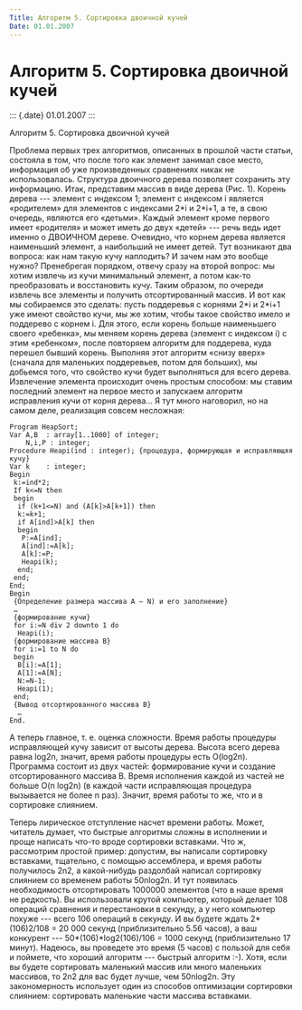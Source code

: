 ```yaml
---
Title: Алгоритм 5. Сортировка двоичной кучей
Date: 01.01.2007
---
```



Алгоритм 5. Сортировка двоичной кучей
=====================================

::: {.date}
01.01.2007
:::

Алгоритм 5. Сортировка двоичной кучей

Проблема первых трех алгоритмов, описанных в прошлой части статьи,
состояла в том, что после того как элемент занимал свое место,
информация об уже произведенных сравнениях никак не использовалась.
Структура двоичного дерева позволяет сохранить эту информацию. Итак,
представим массив в виде дерева (Рис. 1). Корень дерева --- элемент с
индексом 1; элемент с индексом i является «родителем» для элементов с
индексами 2\*i и 2\*i+1, а те, в свою очередь, являются его «детьми».
Каждый элемент кроме первого имеет «родителя» и может иметь до двух
«детей» --- речь ведь идет именно о ДВОИЧНОМ дереве. Очевидно, что
корнем дерева является наименьший элемент, а наибольший не имеет детей.
Тут возникают два вопроса: как нам такую кучу наплодить? И зачем нам это
вообще нужно? Пренебрегая порядком, отвечу сразу на второй вопрос: мы
хотим извлечь из кучи минимальный элемент, а потом как-то преобразовать
и восстановить кучу. Таким образом, по очереди извлечь все элементы и
получить отсортированный массив. И вот как мы собираемся это сделать:
пусть поддеревья с корнями 2\*i и 2\*i+1 уже имеют свойство кучи, мы же
хотим, чтобы такое свойство имело и поддерево с корнем i. Для этого,
если корень больше наименьшего своего «ребенка», мы меняем корень дерева
(элемент с индексом i) с этим «ребенком», после повторяем алгоритм для
поддерева, куда перешел бывший корень. Выполняя этот алгоритм «снизу
вверх» (сначала для маленьких поддеревьев, потом для больших), мы
добьемся того, что свойство кучи будет выполняться для всего дерева.
Извлечение элемента происходит очень простым способом: мы ставим
последний элемент на первое место и запускаем алгоритм исправления кучи
от корня дерева... Я тут много наговорил, но на самом деле, реализация
совсем несложная:

    Program HeapSort;
    Var A,B  : array[1..1000] of integer;
        N,i,P : integer;
    Procedure Heapi(ind : integer); {процедура, формирующая и исправляющяя кучу}
    Var k    : integer; 
    Begin
     k:=ind*2;
     If k<=N then
     begin
      if (k+1<=N) and (A[k]>A[k+1]) then
      k:=k+1; 
      if A[ind]>A[k] then
      begin
       P:=A[ind];
       A[ind]:=A[k];
       A[k]:=P;
       Heapi(k);
      end;
     end;
    End;
    Begin
     {Определение размера массива A — N) и его заполнение}
     …
     {формирование кучи}
     for i:=N div 2 downto 1 do
      Heapi(i);
     {формирование массива B}
     for i:=1 to N do
     begin
      B[i]:=A[1];
      A[1]:=A[N];
      N:=N-1;
      Heapi(1);
     end;
     {Вывод отсортированного массива B}
      …
    End.

А теперь главное, т. е. оценка сложности. Время работы процедуры
исправляющей кучу зависит от высоты дерева. Высота всего дерева равна
log2n, значит, время работы процедуры есть O(log2n). Программа состоит
из двух частей: формирование кучи и создание отсортированного массива B.
Время исполнения каждой из частей не больше O(n log2n) (в каждой части
исправляющая процедура вызывается не более n раз). Значит, время работы
то же, что и в сортировке слиянием.

Теперь лирическое отступление насчет времени работы. Может, читатель
думает, что быстрые алгоритмы сложны в исполнении и проще написать
что-то вроде сортировки вставками. Что ж, рассмотрим простой пример:
допустим, вы написали сортировку вставками, тщательно, с помощью
ассемблера, и время работы получилось 2n2, а какой-нибудь раздолбай
написал сортировку слиянием со временем работы 50nlog2n. И тут появилась
необходимость отсортировать 1000000 элементов (что в наше время не
редкость). Вы использовали крутой компьютер, который делает 108 операций
сравнения и перестановки в секунду, а у него компьютер похуже --- всего
106 операций в секунду. И вы будете ждать 2\*(106)2/108 = 20 000 секунд
(приблизительно 5.56 часов), а ваш конкурент ---
50\*(106)\*log2(106)/106 = 1000 секунд (приблизительно 17 минут).
Надеюсь, вы проведете это время (5 часов) с пользой для себя и поймете,
что хороший алгоритм --- быстрый алгоритм :-). Хотя, если вы будете
сортировать маленький массив или много маленьких массивов, то 2n2 для
вас будет лучше, чем 50nlog2n. Эту закономерность использует один из
способов оптимизации сортировки слиянием: сортировать маленькие части
массива вставками.
